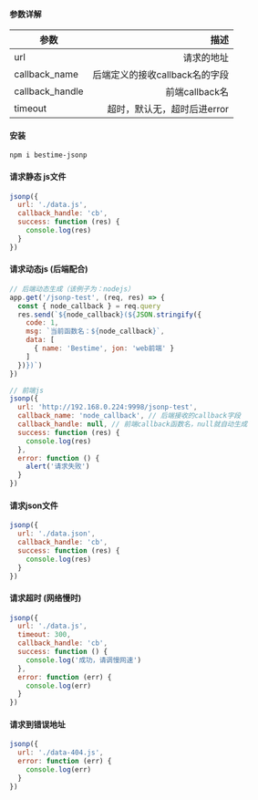 


#### 参数详解

| 参数        | 描述  | 
| --------   | -----:  |
| url      | 请求的地址   |
| callback_name      | 后端定义的接收callback名的字段   |
| callback_handle      | 前端callback名   |
| timeout      | 超时，默认无，超时后进error   |

#### 安装
```
npm i bestime-jsonp
```

#### 请求静态 js文件
```javascript
jsonp({
  url: './data.js',
  callback_handle: 'cb',
  success: function (res) {
    console.log(res)
  }
})
```

#### 请求动态js (后端配合)
```javascript
// 后端动态生成（该例子为：nodejs）
app.get('/jsonp-test', (req, res) => {
  const { node_callback } = req.query
  res.send(`${node_callback}(${JSON.stringify({
    code: 1,
    msg: `当前函数名：${node_callback}`,
    data: [
      { name: 'Bestime', jon: 'web前端' }
    ]
  })})`)
})
```
```javascript
// 前端js
jsonp({
  url: 'http://192.168.0.224:9998/jsonp-test',
  callback_name: 'node_callback', // 后端接收的callback字段
  callback_handle: null, // 前端callback函数名，null就自动生成
  success: function (res) {
    console.log(res)
  },
  error: function () {
    alert('请求失败')
  }
})
```

#### 请求json文件
```javascript
jsonp({
  url: './data.json',
  callback_handle: 'cb',
  success: function (res) {
    console.log(res)
  }
})
```

#### 请求超时 (网络慢时)
```javascript
jsonp({
  url: './data.js',
  timeout: 300,
  callback_handle: 'cb',
  success: function () {
    console.log('成功，请调慢网速')
  },
  error: function (err) {
    console.log(err)
  }
})
```

#### 请求到错误地址
```javascript
jsonp({
  url: './data-404.js',
  error: function (err) {
    console.log(err)
  }
})
```